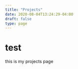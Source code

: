 ```yaml
---
title: "Projects"
date: 2020-08-04T13:24:29-04:00
draft: false
type: page
---
```


# test

this is my projects page

